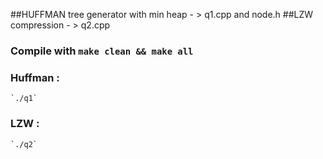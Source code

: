 ##HUFFMAN tree generator with min heap - > q1.cpp and node.h
##LZW compression - > q2.cpp

### Compile with `make clean && make all`

### Huffman : 
    `./q1`

### LZW : 
    `./q2`
